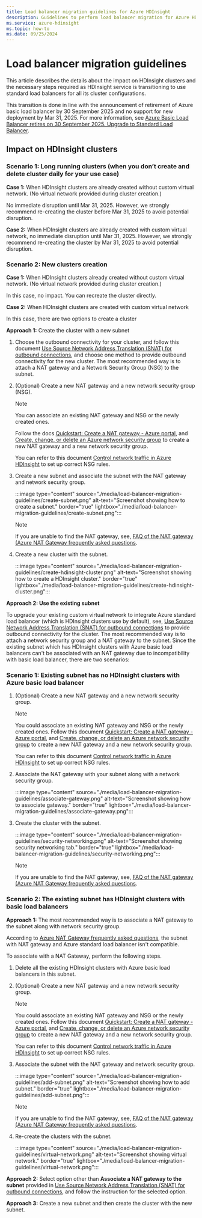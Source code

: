 ```yaml
---
title: Load balancer migration guidelines for Azure HDInsight
description: Guidelines to perform load balancer migration for Azure HDInsight.
ms.service: azure-hdinsight
ms.topic: how-to
ms.date: 09/25/2024
---
```


# Load balancer migration guidelines

This article describes the details about the impact on HDInsight clusters and the necessary steps required as HDInsight service is transitioning to use standard load balancers for all its cluster configurations.

This transition is done in line with the announcement of retirement of Azure basic load balancer by 30 September 2025 and no support for new deployment by Mar 31, 2025. For more information, see [Azure Basic Load Balancer retires on 30 September 2025. Upgrade to Standard Load Balancer](https://azure.microsoft.com/updates/azure-basic-load-balancer-will-be-retired-on-30-september-2025-upgrade-to-standard-load-balancer).

## Impact on HDInsight clusters

### Scenario 1: Long running clusters (when you don’t create and delete cluster daily for your use case)

**Case 1:**  When HDInsight clusters are already created without custom virtual network. (No virtual network provided during cluster creation.)

No immediate disruption until Mar 31, 2025. However, we strongly recommend re-creating the cluster before Mar 31, 2025 to avoid potential disruption.

**Case 2:** When HDInsight clusters are already created with custom virtual network, no immediate disruption until Mar 31, 2025. However, we strongly recommend re-creating the cluster by Mar 31, 2025 to avoid potential disruption.

### Scenario 2: New clusters creation

**Case 1:** When HDInsight clusters already created without custom virtual network. (No virtual network provided during cluster creation.)

In this case, no impact. You can recreate the cluster directly.

**Case 2:**  When HDInsight clusters are created with custom virtual network

In this case, there are two options to create a cluster

**Approach 1:** Create the cluster with a new subnet

1. Choose the outbound connectivity for your cluster, and  follow this document [Use Source Network Address Translation (SNAT) for outbound connections](/azure/load-balancer/load-balancer-outbound-connections), and choose one method to provide outbound connectivity for the new cluster. The most recommended way is to attach a NAT gateway and a Network Security Group (NSG) to the subnet.

1. (Optional) Create a new NAT gateway and a new network security group (NSG).
   
    > [!NOTE]
    > You can associate an existing NAT gateway and NSG or the newly created ones.
    >
    > Follow the docs [Quickstart: Create a NAT gateway - Azure portal](/azure/nat-gateway/quickstart-create-nat-gateway-portal), and [Create, change, or delete an Azure network security group](/azure/virtual-network/manage-network-security-group?tabs=network-security-group-portal#create-a-network-security-group) to create a new NAT gateway and a new network security group.
    >
    > You can refer to this document [Control network traffic in Azure HDInsight](./control-network-traffic.md#hdinsight-with-network-security-groups) to set up correct NSG rules.
    
1. Create a new subnet and associate the subnet with the NAT gateway and network security group.
    
    :::image type="content" source="./media/load-balancer-migration-guidelines/create-subnet.png" alt-text="Screenshot showing how to create a subnet." border="true" lightbox="./media/load-balancer-migration-guidelines/create-subnet.png":::

    > [!NOTE]
    > If you are unable to find the NAT gateway, see, [FAQ of the NAT gateway (Azure NAT Gateway frequently asked questions](/azure/nat-gateway/faq#are-basic-sku-resources--basic-load-balancer-and-basic-public-ip-addresses--compatible-with-a-nat-gateway).

1. Create a new cluster with the subnet.
    
   :::image type="content" source="./media/load-balancer-migration-guidelines/create-hdinsight-cluster.png" alt-text="Screenshot showing how to create a HDInsight cluster." border="true" lightbox="./media/load-balancer-migration-guidelines/create-hdinsight-cluster.png":::  

**Approach 2: Use the existing subnet**

To upgrade your existing custom virtual network to integrate Azure standard load balancer (which is HDInsight clusters use by default), see, [Use Source Network Address Translation (SNAT) for outbound connections](/azure/load-balancer/load-balancer-outbound-connections) to provide outbound connectivity for the cluster. The most recommended way is to attach a network security group and a NAT gateway to the subnet. Since the existing subnet which has HDInsight clusters with Azure basic load balancers can't be associated with an NAT gateway due to incompatibility with basic load balancer, there are two scenarios:

### Scenario 1: Existing subnet has no HDInsight clusters with Azure basic load balancer

1. (Optional) Create a new NAT gateway and a new network security group.
 
    > [!NOTE]
    > You could associate an existing NAT gateway and NSG or the newly created ones.
    > Follow this document [Quickstart: Create a NAT gateway - Azure portal](/azure/nat-gateway/quickstart-create-nat-gateway-portal), and [Create, change, or delete an Azure network security group](/azure/virtual-network/manage-network-security-group?tabs=network-security-group-portal#create-a-network-security-group) to create a new NAT gateway and a new network security group.
    > 
    > You can refer to this document [Control network traffic in Azure HDInsight](./control-network-traffic.md#hdinsight-with-network-security-groups) to set up correct NSG rules.
    
1. Associate the NAT gateway with your subnet along with a network security group.
    
    :::image type="content" source="./media/load-balancer-migration-guidelines/associate-gateway.png" alt-text="Screenshot showing how to associate gateway." border="true" lightbox="./media/load-balancer-migration-guidelines/associate-gateway.png":::

1. Create the cluster with the subnet.
    
    
    :::image type="content" source="./media/load-balancer-migration-guidelines/security-networking.png" alt-text="Screenshot showing security networking tab." border="true" lightbox="./media/load-balancer-migration-guidelines/security-networking.png":::

    > [!NOTE]
    > If you are unable to find the NAT gateway, see, [FAQ of the NAT gateway (Azure NAT Gateway frequently asked questions](/azure/nat-gateway/faq#are-basic-sku-resources--basic-load-balancer-and-basic-public-ip-addresses--compatible-with-a-nat-gateway). 

### Scenario 2: The existing subnet has HDInsight clusters with basic load balancers

**Approach 1:** The most recommended way is to associate a NAT gateway to the subnet along with network security group.

According to [Azure NAT Gateway frequently asked questions](/azure/nat-gateway/faq#are-basic-sku-resources--basic-load-balancer-and-basic-public-ip-addresses--compatible-with-a-nat-gateway), the subnet with NAT gateway and Azure standard load balancer isn't compatible.

To associate with a NAT Gateway, perform the following steps.

1. Delete all the existing HDInsight clusters with Azure basic load balancers in this subnet.

1. (Optional) Create a new NAT gateway and a new network security group.

    > [!NOTE]
    > You could associate an existing NAT gateway and NSG or the newly created ones.
    > Follow this document [Quickstart: Create a NAT gateway - Azure portal](/azure/nat-gateway/quickstart-create-nat-gateway-portal), and [Create, change, or delete an Azure network security group](/azure/virtual-network/manage-network-security-group?tabs=network-security-group-portal#create-a-network-security-group) to create a new NAT gateway and a new network security group.
    > 
    > You can refer to this document [Control network traffic in Azure HDInsight](./control-network-traffic.md#hdinsight-with-network-security-groups) to set up correct NSG rules.

1. Associate the subnet with the NAT gateway and network security group.

    
    :::image type="content" source="./media/load-balancer-migration-guidelines/add-subnet.png" alt-text="Screenshot showing how to add subnet." border="true" lightbox="./media/load-balancer-migration-guidelines/add-subnet.png":::

    > [!NOTE]
    > If you are unable to find the NAT gateway, see, [FAQ of the NAT gateway (Azure NAT Gateway frequently asked questions](/azure/nat-gateway/faq#are-basic-sku-resources--basic-load-balancer-and-basic-public-ip-addresses--compatible-with-a-nat-gateway). 

1. Re-create the clusters with the subnet.

    
    :::image type="content" source="./media/load-balancer-migration-guidelines/virtual-network.png" alt-text="Screenshot showing virtual network." border="true" lightbox="./media/load-balancer-migration-guidelines/virtual-network.png":::

**Approach 2:** Select option other than **Associate a NAT gateway to the subnet** provided in [Use Source Network Address Translation (SNAT) for outbound connections](/azure/load-balancer/load-balancer-outbound-connections), and follow the instruction for the selected option.

**Approach 3:** Create a new subnet and then create the cluster with the new subnet.
